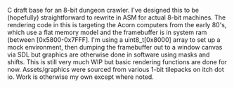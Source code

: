 C draft base for an 8-bit dungeon crawler. I've designed this to be (hopefully) straightforward to rewrite in ASM for actual 8-bit machines. The rendering code in this is targeting the Acorn computers from the early 80's, which use a flat memory model and the framebuffer is in system ram (between [0x5800-0x7FFF]. I'm using a uint8_t[0x8000] array to set up a mock environment, then dumping the framebuffer out to a window canvas via SDL but graphics are otherwise done in software using masks and shifts. This is still very much WIP but basic rendering functions are done for now. Assets/graphics were sourced from various 1-bit tilepacks on itch dot io. Work is otherwise my own except where noted.
